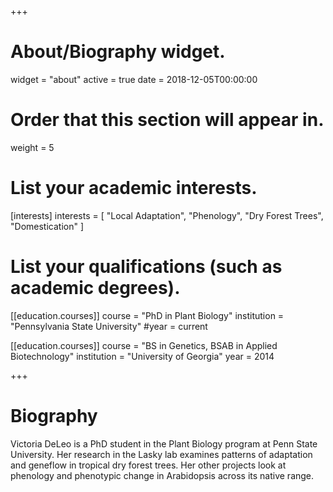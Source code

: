 +++
# About/Biography widget.
widget = "about"
active = true
date = 2018-12-05T00:00:00

# Order that this section will appear in.
weight = 5

# List your academic interests.
[interests]
  interests = [
    "Local Adaptation",
    "Phenology",
    "Dry Forest Trees",
    "Domestication"
  ]

# List your qualifications (such as academic degrees).
[[education.courses]]
  course = "PhD in Plant Biology"
  institution = "Pennsylvania State University"
  #year = current


[[education.courses]]
  course = "BS in Genetics, BSAB in Applied Biotechnology"
  institution = "University of Georgia"
  year = 2014
 
+++

# Biography

Victoria DeLeo is a PhD student in the Plant Biology program at Penn State University. Her research in the Lasky lab examines patterns of adaptation and geneflow in tropical dry forest trees. Her other projects look at phenology and phenotypic change in Arabidopsis across its native range.

